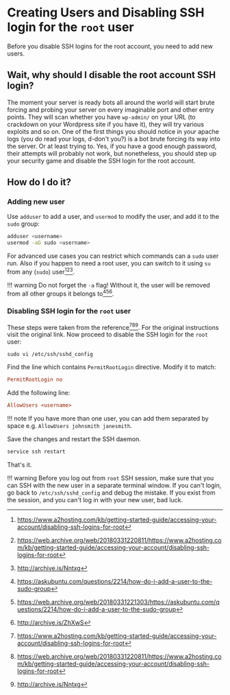 # Creating Users and Disabling SSH login for the `root` user

Before you disable SSH logins for the root account, you need to add new users.

## Wait, why should I disable the root account SSH login?

The moment your server is ready bots all around the world will start brute forcing and probing your server on every imaginable port and other entry points. They will scan whether you have `wp-admin/` on your URL (to crackdown on your Wordpress site if you have it), they will try various exploits and so on. One of the first things you should notice in your apache logs (you do read your logs, d-don't you?) is a bot brute forcing its way into the server. Or at least trying to. Yes, if you have a good enough password, their attempts will probably not work, but nonetheless, you should step up your security game and disable the SSH login for the root account.

## How do I do it?

### Adding new user

Use `adduser` to add a user, and `usermod` to modify the user, and add it to the `sudo` group:

```bash
adduser <username>
usermod -aG sudo <username>
```

For advanced use cases you can restrict which commands can a `sudo` user run. Also if you happen to need a root user, you can switch to it using `su` from any (`sudo`) user[^1][^2][^3].

!!! warning
    Do not forget the `-a` flag! Without it, the user will be removed from all other groups it belongs to[^4][^5][^6].

### Disabling SSH login for the `root` user

These steps were taken from the reference[^1][^2][^3]. For the original instructions visit the original link. Now proceed to disable the SSH login for the `root` user:

```shell
sudo vi /etc/ssh/sshd_config
```

Find the line which contains `PermitRootLogin` directive. Modify it to match:

```ini
PermitRootLogin no
```

Add the following line:

```ini
AllowUsers <username>
```

!!! note
    If you have more than one user, you can add them separated by space e.g. `AllowUsers johnsmith janesmith`.

Save the changes and restart the SSH daemon.

```bash
service ssh restart
```

That's it.

!!! warning
    Before you log out from `root` SSH session, make sure that you can SSH with the new user in a separate terminal window. If you can't login, go back to `/etc/ssh/sshd_config` and debug the mistake. If you exist from the session, and you can't log in with your new user, bad luck.

[^1]: <https://www.a2hosting.com/kb/getting-started-guide/accessing-your-account/disabling-ssh-logins-for-root>
[^2]: <https://web.archive.org/web/20180331220811/https://www.a2hosting.com/kb/getting-started-guide/accessing-your-account/disabling-ssh-logins-for-root>
[^3]: <http://archive.is/Nntxg>
[^4]: <https://askubuntu.com/questions/2214/how-do-i-add-a-user-to-the-sudo-group>
[^5]: <https://web.archive.org/web/20180331221303/https://askubuntu.com/questions/2214/how-do-i-add-a-user-to-the-sudo-group>
[^6]: <http://archive.is/ZhXwS>
